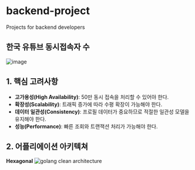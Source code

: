 # backend-project
Projects for backend developers

## 한국 유튜브 동시접속자 수
![image](https://github.com/user-attachments/assets/9ccbe627-df8b-4216-958f-c86794c4f16d)

## 1. 핵심 고려사항
* **고가용성(High Availability)**: 50만 동시 접속을 처리할 수 있어야 한다.
* **확장성(Scalability)**: 트래픽 증가에 따라 수평 확장이 가능해야 한다.
* **데이터 일관성(Consistency)**: 프로필 데이터가 중요하므로 적절한 일관성 모델을 유지해야 한다.
* **성능(Performance)**: 빠른 조회와 트랜잭션 처리가 가능해야 한다.

## 2. 어플리에이션 아키텍쳐

**Hexagonal**
![golang clean architecture](https://github.com/bxcodec/go-clean-arch/raw/master/clean-arch.png)
  
